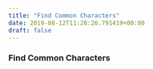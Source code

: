 ```yaml
---
title: "Find Common Characters"
date: 2019-08-12T11:28:26.791419+00:00
draft: false
---
```


### Find Common Characters
